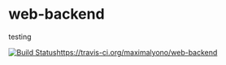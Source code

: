 # web-backend

testing

[![Build Status](https://travis-ci.org/maximalyono/web-backend.svg?branch=master)](https://travis-ci.org/maximalyono/web-backend)https://travis-ci.org/maximalyono/web-backend
